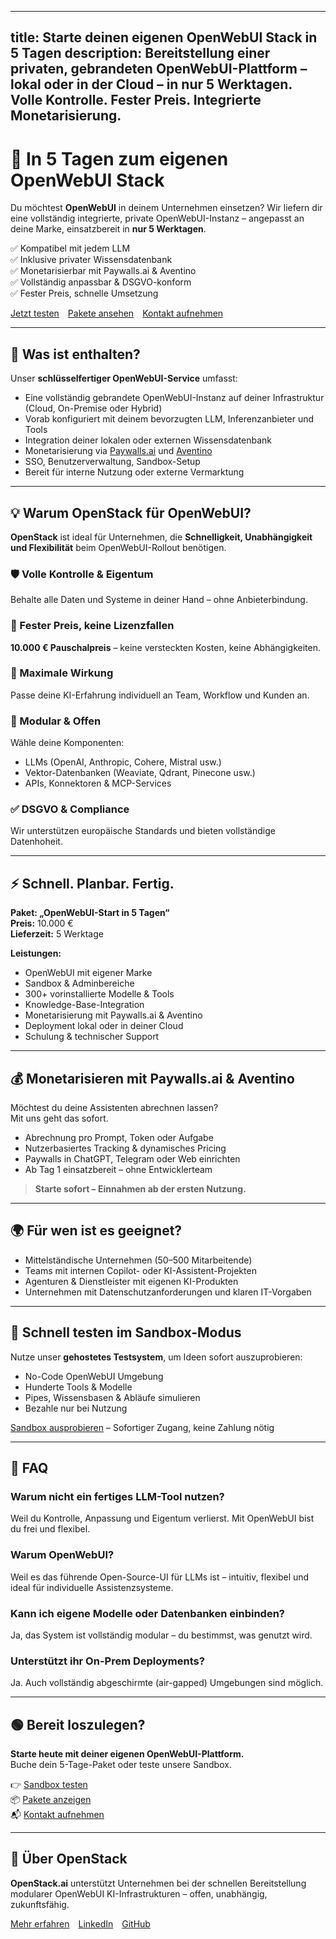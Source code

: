 
---
title: Starte deinen eigenen OpenWebUI Stack in 5 Tagen
description: Bereitstellung einer privaten, gebrandeten OpenWebUI-Plattform – lokal oder in der Cloud – in nur 5 Werktagen. Volle Kontrolle. Fester Preis. Integrierte Monetarisierung.
---

# 🚀 In 5 Tagen zum eigenen OpenWebUI Stack

Du möchtest **OpenWebUI** in deinem Unternehmen einsetzen? Wir liefern dir eine vollständig integrierte, private OpenWebUI-Instanz – angepasst an deine Marke, einsatzbereit in **nur 5 Werktagen**.

✅ Kompatibel mit jedem LLM  
✅ Inklusive privater Wissensdatenbank  
✅ Monetarisierbar mit Paywalls.ai & Aventino  
✅ Vollständig anpassbar & DSGVO-konform  
✅ Fester Preis, schnelle Umsetzung

[Jetzt testen](#try) [Pakete ansehen](#packages) [Kontakt aufnehmen](#contact)

---

## 🔧 Was ist enthalten?

Unser **schlüsselfertiger OpenWebUI-Service** umfasst:

- Eine vollständig gebrandete OpenWebUI-Instanz auf deiner Infrastruktur (Cloud, On-Premise oder Hybrid)
- Vorab konfiguriert mit deinem bevorzugten LLM, Inferenzanbieter und Tools
- Integration deiner lokalen oder externen Wissensdatenbank
- Monetarisierung via [Paywalls.ai](https://paywalls.ai) und [Aventino](https://aventino.ai)
- SSO, Benutzerverwaltung, Sandbox-Setup
- Bereit für interne Nutzung oder externe Vermarktung

---

## 💡 Warum OpenStack für OpenWebUI?

**OpenStack** ist ideal für Unternehmen, die **Schnelligkeit, Unabhängigkeit und Flexibilität** beim OpenWebUI-Rollout benötigen.

### 🛡 Volle Kontrolle & Eigentum
Behalte alle Daten und Systeme in deiner Hand – ohne Anbieterbindung.

### 💸 Fester Preis, keine Lizenzfallen
**10.000 € Pauschalpreis** – keine versteckten Kosten, keine Abhängigkeiten.

### 🎯 Maximale Wirkung
Passe deine KI-Erfahrung individuell an Team, Workflow und Kunden an.

### 🧩 Modular & Offen
Wähle deine Komponenten:
- LLMs (OpenAI, Anthropic, Cohere, Mistral usw.)
- Vektor-Datenbanken (Weaviate, Qdrant, Pinecone usw.)
- APIs, Konnektoren & MCP-Services

### ✅ DSGVO & Compliance
Wir unterstützen europäische Standards und bieten vollständige Datenhoheit.

---

## ⚡ Schnell. Planbar. Fertig.

**Paket: „OpenWebUI-Start in 5 Tagen“**  
**Preis:** 10.000 €  
**Lieferzeit:** 5 Werktage

**Leistungen:**
- OpenWebUI mit eigener Marke  
- Sandbox & Adminbereiche  
- 300+ vorinstallierte Modelle & Tools  
- Knowledge-Base-Integration  
- Monetarisierung mit Paywalls.ai & Aventino  
- Deployment lokal oder in deiner Cloud  
- Schulung & technischer Support

---

## 💰 Monetarisieren mit Paywalls.ai & Aventino

Möchtest du deine Assistenten abrechnen lassen?  
Mit uns geht das sofort.

- Abrechnung pro Prompt, Token oder Aufgabe  
- Nutzerbasiertes Tracking & dynamisches Pricing  
- Paywalls in ChatGPT, Telegram oder Web einrichten  
- Ab Tag 1 einsatzbereit – ohne Entwicklerteam

> **Starte sofort – Einnahmen ab der ersten Nutzung.**

---

## 🌍 Für wen ist es geeignet?

- Mittelständische Unternehmen (50–500 Mitarbeitende)  
- Teams mit internen Copilot- oder KI-Assistent-Projekten  
- Agenturen & Dienstleister mit eigenen KI-Produkten  
- Unternehmen mit Datenschutzanforderungen und klaren IT-Vorgaben

---

## 🧪 Schnell testen im Sandbox-Modus

Nutze unser **gehostetes Testsystem**, um Ideen sofort auszuprobieren:

- No-Code OpenWebUI Umgebung  
- Hunderte Tools & Modelle  
- Pipes, Wissensbasen & Abläufe simulieren  
- Bezahle nur bei Nutzung

[Sandbox ausprobieren](#try) – Sofortiger Zugang, keine Zahlung nötig

---

## 🧠 FAQ

### Warum nicht ein fertiges LLM-Tool nutzen?
Weil du Kontrolle, Anpassung und Eigentum verlierst. Mit OpenWebUI bist du frei und flexibel.

### Warum OpenWebUI?
Weil es das führende Open-Source-UI für LLMs ist – intuitiv, flexibel und ideal für individuelle Assistenzsysteme.

### Kann ich eigene Modelle oder Datenbanken einbinden?
Ja, das System ist vollständig modular – du bestimmst, was genutzt wird.

### Unterstützt ihr On-Prem Deployments?
Ja. Auch vollständig abgeschirmte (air-gapped) Umgebungen sind möglich.

---

## 🟢 Bereit loszulegen?

**Starte heute mit deiner eigenen OpenWebUI-Plattform.**  
Buche dein 5-Tage-Paket oder teste unsere Sandbox.

👉 [Sandbox testen](#try)  
📦 [Pakete anzeigen](#packages)  
📬 [Kontakt aufnehmen](mailto:team@openstack.ai)

---

## 🔗 Über OpenStack

**OpenStack.ai** unterstützt Unternehmen bei der schnellen Bereitstellung modularer OpenWebUI KI-Infrastrukturen – offen, unabhängig, zukunftsfähig.

[Mehr erfahren](https://openstack.ai) [LinkedIn](#) [GitHub](#)

